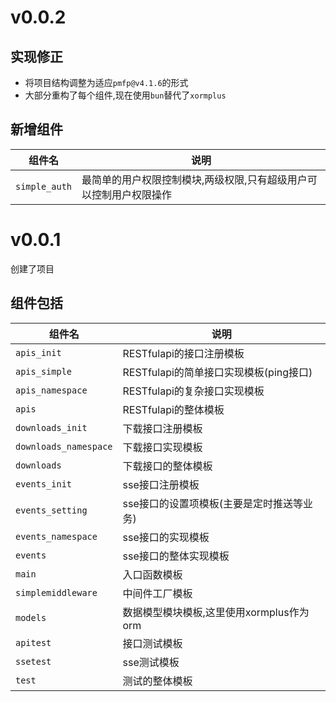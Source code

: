 # v0.0.2

## 实现修正

+ 将项目结构调整为适应`pmfp@v4.1.6`的形式
+ 大部分重构了每个组件,现在使用`bun`替代了`xormplus`

## 新增组件

| 组件名        | 说明                                                               |
| ------------- | ------------------------------------------------------------------ |
| `simple_auth` | 最简单的用户权限控制模块,两级权限,只有超级用户可以控制用户权限操作 |

# v0.0.1

创建了项目

## 组件包括

| 组件名                | 说明                                      |
| --------------------- | ----------------------------------------- |
| `apis_init`           | RESTfulapi的接口注册模板                  |
| `apis_simple`         | RESTfulapi的简单接口实现模板(ping接口)    |
| `apis_namespace`      | RESTfulapi的复杂接口实现模板              |
| `apis`                | RESTfulapi的整体模板                      |
| `downloads_init`      | 下载接口注册模板                          |
| `downloads_namespace` | 下载接口实现模板                          |
| `downloads`           | 下载接口的整体模板                        |
| `events_init`         | sse接口注册模板                           |
| `events_setting`      | sse接口的设置项模板(主要是定时推送等业务) |
| `events_namespace`    | sse接口的实现模板                         |
| `events`              | sse接口的整体实现模板                     |
| `main`                | 入口函数模板                              |
| `simplemiddleware`    | 中间件工厂模板                            |
| `models`              | 数据模型模块模板,这里使用xormplus作为orm  |
| `apitest`             | 接口测试模板                              |
| `ssetest`             | sse测试模板                               |
| `test`                | 测试的整体模板                            |
